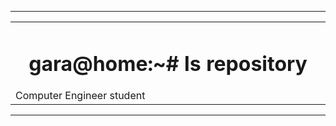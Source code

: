 <html>
    <hr></hr>
    <div align="left">
    <table border="0">
        <tr>
            <td width="700px"><h1 align="center">gara@home:~# 
     ls repository
     </h1>Computer Engineer student</td>
        </tr>
       </table>
    </div>
  </html>
<hr></hr>
